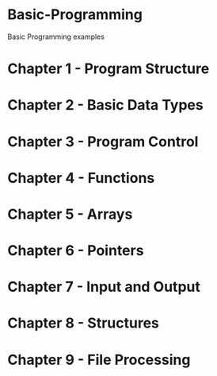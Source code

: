 # Basic-Programming
Basic Programming examples
# Chapter 1 - Program Structure
# Chapter 2 - Basic Data Types
# Chapter 3 - Program Control
# Chapter 4 - Functions
# Chapter 5 - Arrays
# Chapter 6 - Pointers
# Chapter 7 - Input and Output
# Chapter 8 - Structures
# Chapter 9 - File Processing
